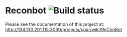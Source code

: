 # Reconbot ![Build status](https://travis-ci.com/jdelacruz26/reconbot.svg?token=nEGpLeZrCkjrsadsQyyN&branch=reconbot-experimental-kinetic-devel)

Please see the documentation of this project at: http://134.130.201.115:3030/projects/coar/wiki/ReConBot
